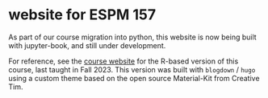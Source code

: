 #  website for ESPM 157

As part of our course migration into python, this website is now being built with jupyter-book, and still under development.

For reference, see the [course website](https://espm-157.github.io/website-r/) for the R-based version of this course, last taught in Fall 2023.  This version was built with `blogdown` / `hugo` using a custom theme based on the open source Material-Kit from Creative Tim.

